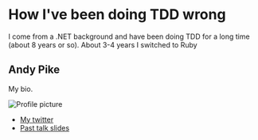 # How I've been doing TDD wrong

I come from a .NET background and have been doing TDD for a long time (about 8 years or so). About 3-4 years I switched to Ruby

## Andy Pike

My bio.

![Profile picture](http://dummyimage.com/500x500)

- [My twitter](https://twitter.com/andypike)
- [Past talk slides](https://speakerdeck.com/andypike/exploring-ioc-in-ruby)
